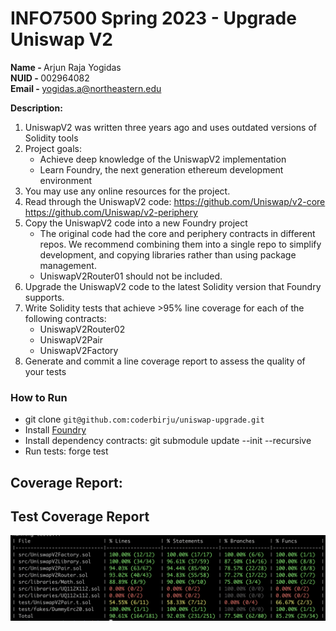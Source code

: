 # INFO7500 Spring 2023 - Upgrade Uniswap V2 

<strong> Name - </strong> Arjun Raja Yogidas </br>
<strong> NUID - </strong> 002964082 </br>
<strong> Email - </strong> yogidas.a@northeastern.edu

<strong> Description:</strong> 
1. UniswapV2 was written three years ago and uses outdated versions of Solidity tools
2. Project goals:
   - Achieve deep knowledge of the UniswapV2 implementation
   - Learn Foundry, the next generation ethereum development environment
3. You may use any online resources for the project.
4. Read through the UniswapV2 code:
   https://github.com/Uniswap/v2-core
   https://github.com/Uniswap/v2-periphery
5. Copy the UniswapV2 code into a new Foundry project
   - The original code had the core and periphery contracts in different repos. We recommend combining them into a single repo to simplify development, and copying libraries rather than using package management.
   - UniswapV2Router01 should not be included.
6. Upgrade the UniswapV2 code to the latest Solidity version that Foundry supports.
7. Write Solidity tests that achieve >95% line coverage for each of the following contracts:
   - UniswapV2Router02
   - UniswapV2Pair
   - UniswapV2Factory
8. Generate and commit a line coverage report to assess the quality of your tests


### How to Run

- git clone ``` git@github.com:coderbirju/uniswap-upgrade.git ```
- Install [Foundry](https://book.getfoundry.sh/forge/forge-std)
- Install dependency contracts: git submodule update --init --recursive
- Run tests: forge test



## Coverage Report:

## Test Coverage Report
![Coverage Report](coverageReport.png)